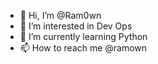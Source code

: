 - 👋 Hi, I’m @Ram0wn
- 👀 I’m interested in Dev Ops  
- 🌱 I’m currently learning Python
- 📫 How to reach me @ramown

<!---
Ram0wn/Ram0wn is a ✨ special ✨ repository because its `README.md` (this file) appears on your GitHub profile.
You can click the Preview link to take a look at your changes.
--->
